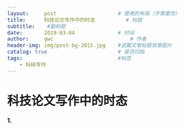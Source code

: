 ```yaml
---
layout:     post   				    # 使用的布局（不需要改）
title:      科技论文写作中的时态			# 标题 
subtitle:    #副标题
date:       2019-03-04 				# 时间
author:     gwc 						# 作者
header-img: img/post-bg-2015.jpg 	#这篇文章标题背景图片
catalog: true 						# 是否归档
tags:								#标签
    - 科研写作
---
```


# 科技论文写作中的时态

**1.** 
